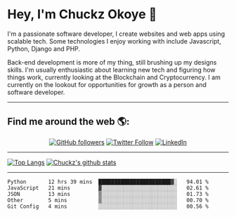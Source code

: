 # Hey, I'm Chuckz Okoye 👑


I'm a passionate software developer, I create websites and web apps using scalable tech. Some technologies I enjoy working with include Javascript, Python, Django and PHP.

Back-end development is more of my thing, still brushing up my designs skills. I'm usually enthusiastic about learning new tech and figuring how things work, currently looking at the Blockchain and Cryptocurrency.
I am currently on the lookout for opportunities for growth as a person and software developer.

-----

## Find me around the web 🌎:
<p align="center">
    <a href="https://github.com/tricelex"><img alt="GitHub followers" src="https://img.shields.io/github/followers/tricelex?style=social"></a>
	<a href="https://twitter.com/chuckzokoye"><img alt="Twitter Follow" src="https://img.shields.io/twitter/follow/chuckzokoye?style=social"></a>
	<a href="https://www.linkedin.com/in/chuckzokoye"><img src="https://img.shields.io/badge/LinkedIn--_.svg?style=social&logo=linkedin" alt="LinkedIn"></a>
</p>

-----
[![Top Langs](https://github-readme-stats.vercel.app/api/top-langs/?username=tricelex)](https://github.com/anuraghazra/github-readme-stats)   [![Chuckz's github stats](https://github-readme-stats.vercel.app/api?username=tricelex&count_private=true&show_icons=true&theme=shades-of-purple)](https://github.com/anuraghazra/github-readme-stats)





-----

<!--START_SECTION:waka-->
```text
Python       12 hrs 39 mins  ███████████████████████▓░   94.01 % 
JavaScript   21 mins         ▓░░░░░░░░░░░░░░░░░░░░░░░░   02.61 % 
JSON         13 mins         ▒░░░░░░░░░░░░░░░░░░░░░░░░   01.73 % 
Other        5 mins          ▒░░░░░░░░░░░░░░░░░░░░░░░░   00.70 % 
Git Config   4 mins          ░░░░░░░░░░░░░░░░░░░░░░░░░   00.56 % 
```
<!--END_SECTION:waka-->